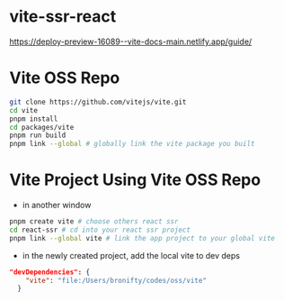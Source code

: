 # vite-ssr-react
https://deploy-preview-16089--vite-docs-main.netlify.app/guide/

# Vite OSS Repo

```bash
git clone https://github.com/vitejs/vite.git
cd vite
pnpm install
cd packages/vite
pnpm run build
pnpm link --global # globally link the vite package you built
```

# Vite Project Using Vite OSS Repo

- in another window 
```bash
pnpm create vite # choose others react ssr
cd react-ssr # cd into your react ssr project
pnpm link --global vite # link the app project to your global vite
```
- in the newly created project, add the local vite to dev deps
```json
"devDependencies": {
    "vite": "file:/Users/bronifty/codes/oss/vite"
  }
```
